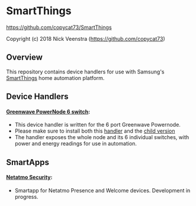 # SmartThings

https://github.com/copycat73/SmartThings

Copyright (c) 2018 Nick Veenstra (https://github.com/copycat73)

## Overview

This repository contains device handlers for use with Samsung's [SmartThings](http://www.smartthings.com) home automation platform.

## Device Handlers

#### [Greenwave PowerNode 6 switch](https://github.com/CopyCat73/SmartThings/tree/master/devicetypes/copycat73/greenwave-powernode-6.src):
 - This device handler is written for the 6 port Greenwave Powernode.
 - Please make sure to install both this [handler](https://github.com/CopyCat73/SmartThings/tree/master/devicetypes/copycat73/greenwave-powernode-6.src) and the [child version](https://github.com/CopyCat73/SmartThings/tree/master/devicetypes/copycat73/greenwave-powernode-6-child-device.src)
 - The handler exposes the whole node and its 6 individual switches, with power and energy readings for use in automation.

## SmartApps

#### [Netatmo Security](https://github.com/CopyCat73/SmartThings/tree/master/smartapps/copycat73/netatmo-security.src):
 - Smartapp for Netatmo Presence and Welcome devices. Development in progress.

